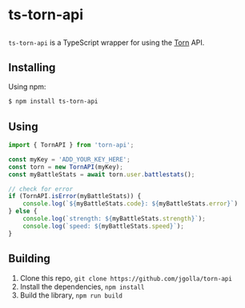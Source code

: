 # ts-torn-api
##
`ts-torn-api` is a TypeScript wrapper for using the [Torn](https://www.torn.com/) API. 

## Installing
Using npm:

```bash
$ npm install ts-torn-api
```
## Using

```ts
import { TornAPI } from 'torn-api';

const myKey = 'ADD_YOUR_KEY_HERE';
const torn = new TornAPI(myKey);
const myBattleStats = await torn.user.battlestats();

// check for error
if (TornAPI.isError(myBattleStats)) {
    console.log(`${myBattleStats.code}: ${myBattleStats.error}`)
} else {
    console.log(`strength: ${myBattleStats.strength}`);
    console.log(`speed: ${myBattleStats.speed}`);
}
```

## Building

1. Clone this repo, `git clone https://github.com/jgolla/torn-api`
1. Install the dependencies, `npm install`
1. Build the library, `npm run build`